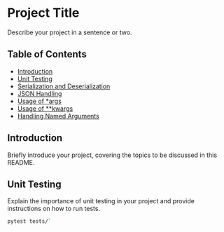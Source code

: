 # Project Title

Describe your project in a sentence or two.

## Table of Contents

- [Introduction](#introduction)
- [Unit Testing](#unit-testing)
- [Serialization and Deserialization](#serialization-and-deserialization)
- [JSON Handling](#json-handling)
- [Usage of *args](#usage-of-args)
- [Usage of **kwargs](#usage-of-kwargs)
- [Handling Named Arguments](#handling-named-arguments)

## Introduction

Briefly introduce your project, covering the topics to be discussed in this README.

## Unit Testing

Explain the importance of unit testing in your project and provide instructions on how to run tests.

```bash
pytest tests/`

